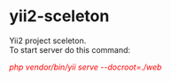 # yii2-sceleton
Yii2 project sceleton.  
To start server do this command:  
<p style="color:red;font-style:italic">php vendor/bin/yii serve --docroot=./web</p>
